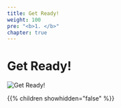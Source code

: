 ```yaml
---
title: Get Ready!
weight: 100
pre: "<b>1. </b>"
chapter: true
---
```


# Get Ready!

![Get Ready!](/images/introduction/get-ready.png)

{{% children showhidden="false" %}}